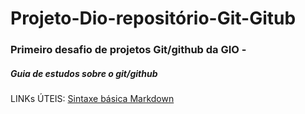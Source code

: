 # Projeto-Dio-repositório-Git-Gitub
### Primeiro desafio de projetos Git/github da GIO -  
##### Guia de estudos sobre o git/github

LINKs ÚTEIS: 
[Sintaxe básica Markdown](https://www.markdownguide.org/getting-started/)
